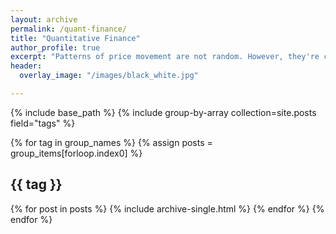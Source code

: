 ```yaml
---
layout: archive
permalink: /quant-finance/
title: "Quantitative Finance"
author_profile: true
excerpt: "Patterns of price movement are not random. However, they're close enough to random. -Jim Simmons "
header:
  overlay_image: "/images/black_white.jpg"

---
```

{% include base_path %}
{% include group-by-array collection=site.posts field="tags" %}

{% for tag in group_names %}
  {% assign posts = group_items[forloop.index0] %}
  <h2 id="{{ tag | slugify }}" class="archive__subtitle">{{ tag }}</h2>
  {% for post in posts %}
    {% include archive-single.html %}
  {% endfor %}
{% endfor %}
